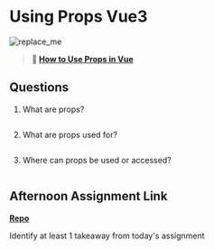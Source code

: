 # Using Props Vue3

![replace_me](https://codeworks.blob.core.windows.net/public/assets/img/illustrations/placeholder.svg)

> **📖 [How to Use Props in Vue](https://codeworksacademy.com/fs-student-guide/resources/wk6/02-Props)**

## Questions

1. What are props?
```

```
2. What are props used for?
```

```
3. Where can props be used or accessed?
```

```
## Afternoon Assignment Link

**[Repo](https://github.com/coombsab/<ASSIGNMENT_REPO>)**

Identify at least 1 takeaway from today's assignment
```

```